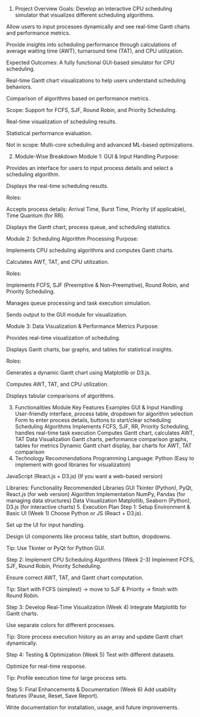 1. Project Overview
Goals:
Develop an interactive CPU scheduling simulator that visualizes different scheduling algorithms.

Allow users to input processes dynamically and see real-time Gantt charts and performance metrics.

Provide insights into scheduling performance through calculations of average waiting time (AWT), turnaround time (TAT), and CPU utilization.

Expected Outcomes:
A fully functional GUI-based simulator for CPU scheduling.

Real-time Gantt chart visualizations to help users understand scheduling behaviors.

Comparison of algorithms based on performance metrics.

Scope:
Support for FCFS, SJF, Round Robin, and Priority Scheduling.

Real-time visualization of scheduling results.

Statistical performance evaluation.

Not in scope: Multi-core scheduling and advanced ML-based optimizations.

2. Module-Wise Breakdown
Module 1: GUI & Input Handling
Purpose:

Provides an interface for users to input process details and select a scheduling algorithm.

Displays the real-time scheduling results.

Roles:

Accepts process details: Arrival Time, Burst Time, Priority (if applicable), Time Quantum (for RR).

Displays the Gantt chart, process queue, and scheduling statistics.

Module 2: Scheduling Algorithm Processing
Purpose:

Implements CPU scheduling algorithms and computes Gantt charts.

Calculates AWT, TAT, and CPU utilization.

Roles:

Implements FCFS, SJF (Preemptive & Non-Preemptive), Round Robin, and Priority Scheduling.

Manages queue processing and task execution simulation.

Sends output to the GUI module for visualization.

Module 3: Data Visualization & Performance Metrics
Purpose:

Provides real-time visualization of scheduling.

Displays Gantt charts, bar graphs, and tables for statistical insights.

Roles:

Generates a dynamic Gantt chart using Matplotlib or D3.js.

Computes AWT, TAT, and CPU utilization.

Displays tabular comparisons of algorithms.

3. Functionalities
Module	Key Features	Examples
GUI & Input Handling	User-friendly interface, process table, dropdown for algorithm selection	Form to enter process details, buttons to start/clear scheduling
Scheduling Algorithms	Implements FCFS, SJF, RR, Priority Scheduling, handles real-time task execution	Computes Gantt chart, calculates AWT, TAT
Data Visualization	Gantt charts, performance comparison graphs, tables for metrics	Dynamic Gantt chart display, bar charts for AWT, TAT comparison
4. Technology Recommendations
Programming Language:
Python (Easy to implement with good libraries for visualization)

JavaScript (React.js + D3.js) (If you want a web-based version)

Libraries:
Functionality	Recommended Libraries
GUI	Tkinter (Python), PyQt, React.js (for web version)
Algorithm Implementation	NumPy, Pandas (for managing data structures)
Data Visualization	Matplotlib, Seaborn (Python), D3.js (for interactive charts)
5. Execution Plan
Step 1: Setup Environment & Basic UI (Week 1)
Choose Python or JS (React + D3.js).

Set up the UI for input handling.

Design UI components like process table, start button, dropdowns.

Tip: Use Tkinter or PyQt for Python GUI.

Step 2: Implement CPU Scheduling Algorithms (Week 2-3)
Implement FCFS, SJF, Round Robin, Priority Scheduling.

Ensure correct AWT, TAT, and Gantt chart computation.

Tip: Start with FCFS (simplest) → move to SJF & Priority → finish with Round Robin.

Step 3: Develop Real-Time Visualization (Week 4)
Integrate Matplotlib for Gantt charts.

Use separate colors for different processes.

Tip: Store process execution history as an array and update Gantt chart dynamically.

Step 4: Testing & Optimization (Week 5)
Test with different datasets.

Optimize for real-time response.

Tip: Profile execution time for large process sets.

Step 5: Final Enhancements & Documentation (Week 6)
Add usability features (Pause, Reset, Save Report).

Write documentation for installation, usage, and future improvements.

